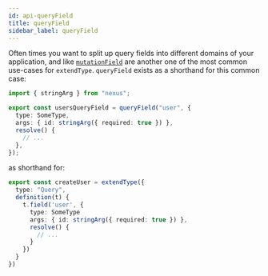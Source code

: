 ```yaml
---
id: api-queryField
title: queryField
sidebar_label: queryField
---
```


Often times you want to split up query fields into different domains of your application, and like [`mutationField`](api-mutationField.md) are another one of the most common use-cases for `extendType`. `queryField` exists as a shorthand for this common case:

```ts
import { stringArg } from "nexus";

export const usersQueryField = queryField("user", {
  type: SomeType,
  args: { id: stringArg({ required: true }) },
  resolve() {
    // ...
  },
});
```

as shorthand for:

```ts
export const createUser = extendType({
  type: "Query",
  definition(t) {
    t.field('user', {
      type: SomeType
      args: { id: stringArg({ required: true }) },
      resolve() {
        // ...
      }
    })
  }
})
```
